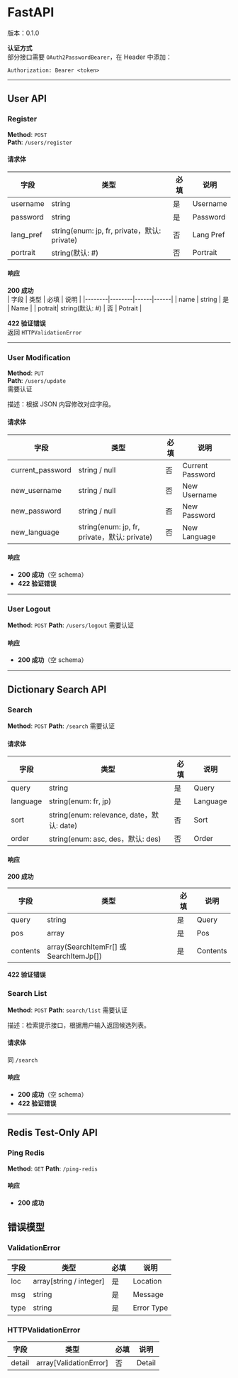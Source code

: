 # FastAPI  
版本：0.1.0

**认证方式**  
部分接口需要 `OAuth2PasswordBearer`，在 Header 中添加：  

```http
Authorization: Bearer <token>
```

------

## User API

### Register
**Method**: `POST`  
**Path**: `/users/register`

#### 请求体
| 字段     | 类型   | 必填 | 说明 |
|----------|--------|------|------|
| username | string | 是   | Username |
| password | string | 是   | Password |
| lang_pref | string(enum: jp, fr, private，默认: private) | 否 | Lang Pref |
| portrait | string(默认: #) | 否 | Portrait |

#### 响应
**200 成功**  
| 字段   | 类型   | 必填 | 说明 |
|--------|--------|------|------|
| name   | string | 是   | Name |
| potrait| string(默认: #) | 否 | Potrait |

**422 验证错误**  
返回 `HTTPValidationError`

---

### User Modification
**Method**: `PUT`  
**Path**: `/users/update`  
需要认证

描述：根据 JSON 内容修改对应字段。

#### 请求体
| 字段             | 类型   | 必填 | 说明 |
|------------------|--------|------|------|
| current_password | string / null | 否 | Current Password |
| new_username     | string / null | 否 | New Username |
| new_password     | string / null | 否 | New Password |
| new_language     | string(enum: jp, fr, private，默认: private) | 否 | New Language |

#### 响应
- **200 成功**（空 schema）  
- **422 验证错误**

------

### User Logout

**Method**: `POST`
 **Path**: `/users/logout`
 需要认证

#### 响应

- **200 成功**（空 schema）

------

## Dictionary Search API

### Search

**Method**: `POST`
 **Path**: `/search`
 需要认证

#### 请求体

| 字段     | 类型                                      | 必填 | 说明     |
| -------- | ----------------------------------------- | ---- | -------- |
| query    | string                                    | 是   | Query    |
| language | string(enum: fr, jp)                      | 是   | Language |
| sort     | string(enum: relevance, date，默认: date) | 否   | Sort     |
| order    | string(enum: asc, des，默认: des)         | 否   | Order    |

#### 响应

**200 成功**

| 字段     | 类型                                    | 必填 | 说明     |
| -------- | --------------------------------------- | ---- | -------- |
| query    | string                                  | 是   | Query    |
| pos      | array                                   | 是   | Pos      |
| contents | array(SearchItemFr[] 或 SearchItemJp[]) | 是   | Contents |

**422 验证错误**

### Search List

**Method**: `POST`
 **Path**: `search/list`
 需要认证

描述：检索提示接口，根据用户输入返回候选列表。

#### 请求体

同 `/search`

#### 响应

- **200 成功**（空 schema）
- **422 验证错误**

------

## Redis Test-Only API

### Ping Redis

**Method**: `GET`
 **Path**: `/ping-redis`

#### 响应

- **200 成功**

## 错误模型

### ValidationError

| 字段 | 类型                    | 必填 | 说明       |
| ---- | ----------------------- | ---- | ---------- |
| loc  | array[string / integer] | 是   | Location   |
| msg  | string                  | 是   | Message    |
| type | string                  | 是   | Error Type |

### HTTPValidationError

| 字段   | 类型                   | 必填 | 说明   |
| ------ | ---------------------- | ---- | ------ |
| detail | array[ValidationError] | 否   | Detail |

